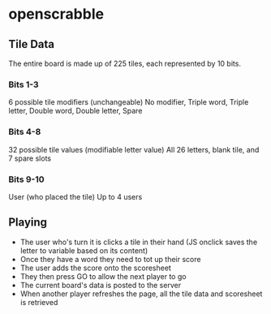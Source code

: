 # openscrabble

## Tile Data
The entire board is made up of 225 tiles, each represented by 10 bits.
### Bits 1-3
6 possible tile modifiers (unchangeable)
No modifier, Triple word, Triple letter, Double word, Double letter, Spare
### Bits 4-8
32 possible tile values (modifiable letter value)
All 26 letters, blank tile, and 7 spare slots
### Bits 9-10
User (who placed the tile)
Up to 4 users

## Playing
- The user who's turn it is clicks a tile in their hand (JS onclick saves the letter to variable based on its content)
- Once they have a word they need to tot up their score
- The user adds the score onto the scoresheet
- They then press GO to allow the next player to go
- The current board's data is posted to the server
- When another player refreshes the page, all the tile data and scoresheet is retrieved
